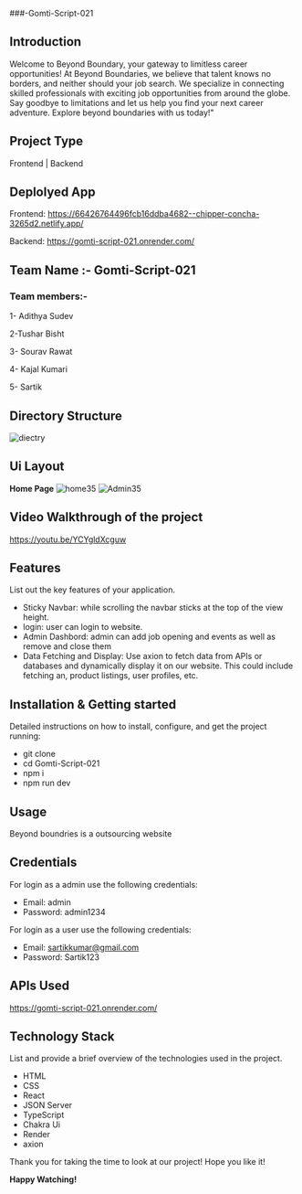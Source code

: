 ###-Gomti-Script-021

## Introduction 
Welcome to Beyond Boundary, your gateway to limitless career opportunities! At Beyond Boundaries, we believe that talent knows no borders, and neither should your job search. We specialize in connecting skilled professionals with exciting job opportunities from around the globe. Say goodbye to limitations and let us help you find your next career adventure. Explore beyond boundaries with us today!"

## Project Type
Frontend | Backend 

## Deplolyed App
Frontend: https://66426764496fcb16ddba4682--chipper-concha-3265d2.netlify.app/


Backend: https://gomti-script-021.onrender.com/


## Team Name :- Gomti-Script-021



### Team members:-

1- Adithya Sudev

2-Tushar Bisht

3- Sourav Rawat

4- Kajal Kumari

5- Sartik



## Directory Structure
![diectry](https://github.com/adithyasudev/Gomti-Script-021/assets/107359448/887880b7-aaec-4dda-8bcc-1539f8a980a5)


## Ui Layout
  **Home Page**
![home35](https://github.com/adithyasudev/Gomti-Script-021/assets/107359448/27e7bc4c-ce20-4559-bd55-c4d10210bbd8)
![Admin35](https://github.com/adithyasudev/Gomti-Script-021/assets/107359448/68d6d34e-56a0-4c1b-abab-f500745b42cb)



## Video Walkthrough of the project
 https://youtu.be/YCYgldXcguw

## Features
List out the key features of your application.

- Sticky Navbar: while scrolling the navbar sticks at the top of the view height.
- login: user can login to website.
- Admin Dashbord: admin can add job opening and events as well as remove and close them
- Data Fetching and Display: Use axion to fetch data from APIs or databases and dynamically display it on our website. This could include fetching an, product listings, user profiles, etc.


## Installation & Getting started
Detailed instructions on how to install, configure, and get the project running:
- git clone 
- cd Gomti-Script-021
- npm i 
- npm run dev



## Usage
Beyond boundries  is a outsourcing website 

## Credentials
For login  as a admin use the following credentials:
- Email: admin
- Password: admin1234

 For login  as a user use the following credentials:
- Email: sartikkumar@gmail.com
- Password: Sartik123
## APIs Used
https://gomti-script-021.onrender.com/

## Technology Stack
List and provide a brief overview of the technologies used in the project.

- HTML
- CSS
- React
- JSON Server
- TypeScript
- Chakra Ui
- Render
- axion



Thank you for taking the time to look at our project! Hope you like it!



  **Happy Watching!**

